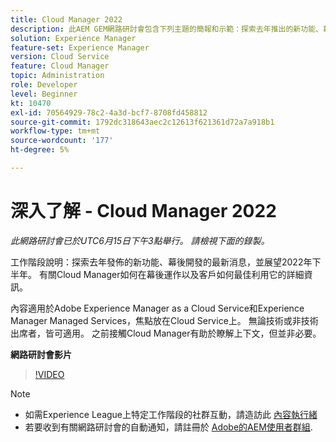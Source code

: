 ```yaml
---
title: Cloud Manager 2022
description: 此AEM GEM網路研討會包含下列主題的簡報和示範：探索去年推出的新功能、幕後更新…… （說明應該介於60到160個字元之間）
solution: Experience Manager
feature-set: Experience Manager
version: Cloud Service
feature: Cloud Manager
topic: Administration
role: Developer
level: Beginner
kt: 10470
exl-id: 70564929-78c2-4a3d-bcf7-8708fd458812
source-git-commit: 1792dc318643aec2c12613f621361d72a7a918b1
workflow-type: tm+mt
source-wordcount: '177'
ht-degree: 5%

---
```


# 深入了解 - Cloud Manager 2022

*此網路研討會已於UTC6月15日下午3點舉行。 請檢視下面的錄製。*

工作階段說明：探索去年發佈的新功能、幕後開發的最新消息，並展望2022年下半年。 有關Cloud Manager如何在幕後運作以及客戶如何最佳利用它的詳細資訊。

內容適用於Adobe Experience Manager as a Cloud Service和Experience Manager Managed Services，焦點放在Cloud Service上。 無論技術或非技術出席者，皆可適用。 之前接觸Cloud Manager有助於瞭解上下文，但並非必要。

**網路研討會影片**

>[!VIDEO](https://video.tv.adobe.com/v/343876)

>[!NOTE]
>
>* 如需Experience League上特定工作階段的社群互動，請造訪此 [內容執行緒](https://adobe.ly/3O0rdzd)
>* 若要收到有關網路研討會的自動通知，請註冊於 [Adobe的AEM使用者群組](https://aem-augs.adobe.com/).
